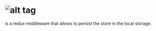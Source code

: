 # ![alt tag](http://i.imgur.com/mVqUtca.png)
is a redux-middleware that allows to persist the store in the local storage.

